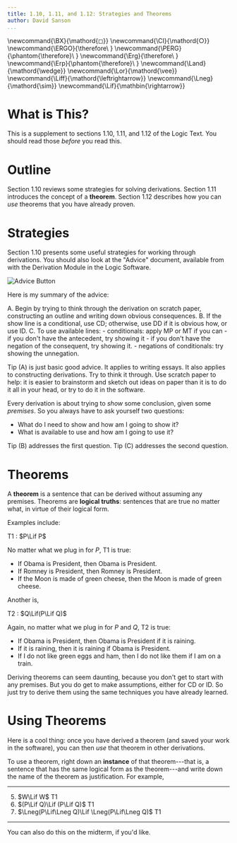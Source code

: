 ```yaml
---
title: 1.10, 1.11, and 1.12: Strategies and Theorems
author: David Sanson
...
```



\newcommand{\BX}{\mathord{◻}}
\newcommand{\CI}{\mathord{○}}
\newcommand{\ERGO}{\therefore\ }
\newcommand{\PERG}{\phantom{\therefore}\ }
\newcommand{\Erg}{\therefore\ }
\newcommand{\Erp}{\phantom{\therefore}\ }
\newcommand{\Land}{\mathord{\wedge}}
\newcommand{\Lor}{\mathord{\vee}}
\newcommand{\Liff}{\mathord{\leftrightarrow}}
\newcommand{\Lneg}{\mathord{\sim}}
\newcommand{\Lif}{\mathbin{\rightarrow}}

# What is This?

This is a supplement to sections 1.10, 1.11, and 1.12 of the Logic Text. You
should read those *before* you read this.

# Outline

Section 1.10 reviews some strategies for solving derivations. Section 1.11 introduces the concept of a **theorem**. Section 1.12 describes how you can *use* theorems that you have already proven.

# Strategies

Section 1.10 presents some useful strategies for working through derivations. You should also look at the "Advice" document, available from with the Derivation Module in the Logic Software.

![Advice Button](http://files.davidsanson.com/logic2010/advice_button.png)

Here is my summary of the advice:

A.  Begin by trying to think through the derivation on scratch paper,
    constructing an outline and writing down obvious consequences.
B.  If the show line is a conditional, use CD; otherwise, use DD if it
    is obvious how, or use ID.
C.  To use available lines:
    -   conditionals: apply MP or MT if you can
        -   if you don't have the antecedent, try showing it
        -   if you don't have the negation of the consequent, try
            showing it.
    -   negations of conditionals: try showing the unnegation.
    
Tip (A) is just basic good advice. It applies to writing essays. It also applies to constructing derivations. Try to think it through. Use scratch paper to help: it is easier to brainstorm and sketch out ideas on paper than it is to do it all in your head, or try to do it in the software.

Every derivation is about trying to *show* some conclusion, given some *premises*. So you always have to ask yourself two questions:

-   What do I need to show and how am I going to show it?
-   What is available to use and how am I going to use it?

Tip (B) addresses the first question. Tip (C) addresses the second question. 

# Theorems

A **theorem** is a sentence that can be derived without assuming any premises. Theorems are **logical truths**: sentences that are true no matter what, in virtue of their logical form.

Examples include:

T1
:   $P\Lif P$

No matter what we plug in for $P$, T1 is true:

-   If Obama is President, then Obama is President.
-   If Romney is President, then Romney is President.
-   If the Moon is made of green cheese, then the Moon is made of green cheese.

Another is,

T2
:   $Q\Lif(P\Lif Q)$

Again, no matter what we plug in for $P$ and $Q$, T2 is true:

-   If Obama is President, then Obama is President if it is raining.
-   If it is raining, then it is raining if Obama is President.
-   If I do not like green eggs and ham, then I do not like them if I am
    on a train.

Deriving theorems can seem daunting, because you don't get to start with any premises. But you do get to make assumptions, either for CD or ID. So just try to derive them using the same techniques you have already learned.

# Using Theorems

Here is a cool thing: once you have derived a theorem (and saved your work in the software), you can then *use* that theorem in other derivations.

To use a theorem, right down an **instance** of that theorem---that is, a sentence that has the same logical form as the theorem---and write down the name of the theorem as justification. For example, 

---  -----------------------------------------------------  ---- 
5.   $W\Lif W$                                              T1
6.   $(P\Lif Q)\Lif (P\Lif Q)$                              T1
7.   $\Lneg(P\Lif\Lneg Q)\Lif \Lneg(P\Lif\Lneg Q)$          T1
---  -----------------------------------------------------  ---- 

You can also do this on the midterm, if you'd like.
